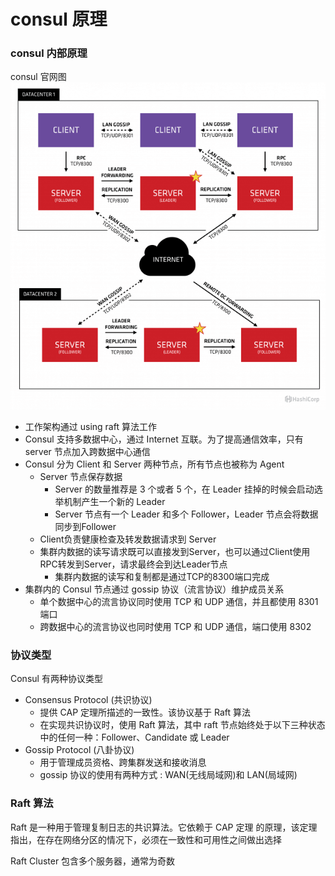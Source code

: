 # consul 原理

### consul 内部原理
consul 官网图
![consul](https://github.com/vjudge/devops-cook/blob/master/consul/consul-theory.png)

* 工作架构通过 using raft 算法工作
* Consul 支持多数据中心，通过 Internet 互联。为了提高通信效率，只有 server 节点加入跨数据中心通信
* Consul 分为 Client 和 Server 两种节点，所有节点也被称为 Agent
  * Server 节点保存数据
    * Server 的数量推荐是 3 个或者 5 个，在 Leader 挂掉的时候会启动选举机制产生一个新的 Leader
    * Server 节点有一个 Leader 和多个 Follower，Leader 节点会将数据同步到Follower 
  * Client负责健康检查及转发数据请求到 Server
  * 集群内数据的读写请求既可以直接发到Server，也可以通过Client使用RPC转发到Server，请求最终会到达Leader节点
    * 集群内数据的读写和复制都是通过TCP的8300端口完成
* 集群内的 Consul 节点通过 gossip 协议（流言协议）维护成员关系
  * 单个数据中心的流言协议同时使用 TCP 和 UDP 通信，并且都使用 8301 端口
  * 跨数据中心的流言协议也同时使用 TCP 和 UDP 通信，端口使用 8302


### 协议类型
Consul 有两种协议类型
* Consensus Protocol (共识协议)
  * 提供 CAP 定理所描述的一致性。该协议基于 Raft 算法
  * 在实现共识协议时，使用 Raft 算法，其中 raft 节点始终处于以下三种状态中的任何一种：Follower、Candidate 或 Leader
* Gossip Protocol (八卦协议)
  * 用于管理成员资格、跨集群发送和接收消息
  * gossip 协议的使用有两种方式 : WAN(无线局域网)和 LAN(局域网)



### Raft 算法
Raft 是一种用于管理复制日志的共识算法。它依赖于 CAP 定理 的原理，该定理指出，在存在网络分区的情况下，必须在一致性和可用性之间做出选择

Raft Cluster 包含多个服务器，通常为奇数























